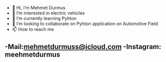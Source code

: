- 👋 Hi, I’m Mehmet Durmus
- 👀 I’m interested in electric vehicles
- 🌱 I’m currently learning Pyhton
- 💞️ I’m looking to collaborate on Pyhton application on Automotive Field
- 📫 How to reach me 

-Mail:mehmetdurmuss@icloud.com
-Instagram: meehmetdurmus
-

<!---
mehmetdurmuss/mehmetdurmuss is a ✨ special ✨ repository because its `README.md` (this file) appears on your GitHub profile.
You can click the Preview link to take a look at your changes.
--->

